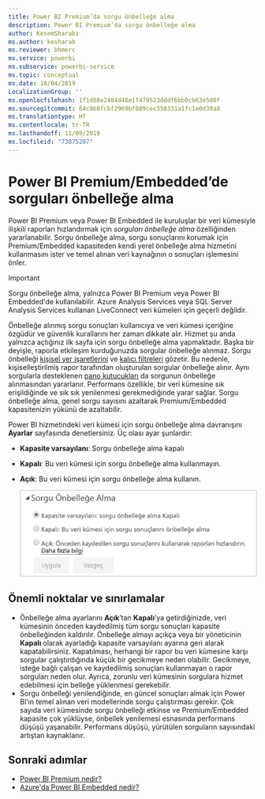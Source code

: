 ```yaml
---
title: Power BI Premium’da sorgu önbelleğe alma
description: Power BI Premium’da sorgu önbelleğe alma
author: KesemSharabi
ms.author: kesharab
ms.reviewer: bhmerc
ms.service: powerbi
ms.subservice: powerbi-service
ms.topic: conceptual
ms.date: 10/04/2019
LocalizationGroup: ''
ms.openlocfilehash: 1f1d88e2484d48e1f479523dddf6bb0cb63e5d0f
ms.sourcegitcommit: 64c860fcbf2969bf089cec358331a1fc1e0d39a8
ms.translationtype: HT
ms.contentlocale: tr-TR
ms.lasthandoff: 11/09/2019
ms.locfileid: "73875207"
---
```

# <a name="query-caching-in-power-bi-premiumembedded"></a>Power BI Premium/Embedded’de sorguları önbelleğe alma

Power BI Premium veya Power BI Embedded ile kuruluşlar bir veri kümesiyle ilişkili raporları hızlandırmak için *sorguları önbelleğe alma* özelliğinden yararlanabilir. Sorgu önbelleğe alma, sorgu sonuçlarını korumak için Premium/Embedded kapasiteden kendi yerel önbelleğe alma hizmetini kullanmasını ister ve temel alınan veri kaynağının o sonuçları işlemesini önler.

> [!IMPORTANT]
> Sorgu önbelleğe alma, yalnızca Power BI Premium veya Power BI Embedded'de kullanılabilir. Azure Analysis Services veya SQL Server Analysis Services kullanan LiveConnect veri kümeleri için geçerli değildir.

Önbelleğe alınmış sorgu sonuçları kullanıcıya ve veri kümesi içeriğine özgüdür ve güvenlik kurallarını her zaman dikkate alır. Hizmet şu anda yalnızca açtığınız ilk sayfa için sorgu önbelleğe alma yapmaktadır. Başka bir deyişle, raporla etkileşim kurduğunuzda sorgular önbelleğe alınmaz. Sorgu önbelleği [kişisel yer işaretlerini](consumer/end-user-bookmarks.md#personal-bookmarks) ve [kalıcı filtreleri](https://powerbi.microsoft.com/blog/announcing-persistent-filters-in-the-service/) gözetir. Bu nedenle, kişiselleştirilmiş rapor tarafından oluşturulan sorgular önbelleğe alınır. Aynı sorgularla desteklenen [pano kutucukları](service-dashboard-tiles.md) da sorgunun önbelleğe alınmasından yararlanır. Performans özellikle, bir veri kümesine sık erişildiğinde ve sık sık yenilenmesi gerekmediğinde yarar sağlar. Sorgu önbelleğe alma, genel sorgu sayısını azaltarak Premium/Embedded kapasitenizin yükünü de azaltabilir.

Power BI hizmetindeki veri kümesi için sorgu önbelleğe alma davranışını **Ayarlar** sayfasında denetlersiniz. Üç olası ayar şunlardır:

- **Kapasite varsayılanı**: Sorgu önbelleğe alma kapalı
- **Kapalı**: Bu veri kümesi için sorgu önbelleğe alma kullanmayın.
- **Açık**: Bu veri kümesi için sorgu önbelleğe alma kullanın.

    ![Sorgu önbelleğe alma iletişim kutusu](media/power-bi-query-caching/power-bi-query-3-options.png)

## <a name="considerations-and-limitations"></a>Önemli noktalar ve sınırlamalar

- Önbelleğe alma ayarlarını **Açık**’tan **Kapalı**’ya getirdiğinizde, veri kümesinin önceden kaydedilmiş tüm sorgu sonuçları kapasite önbelleğinden kaldırılır. Önbelleğe almayı açıkça veya bir yöneticinin **Kapalı** olarak ayarladığı kapasite varsayılanı ayarına geri alarak kapatabilirsiniz. Kapatılması, herhangi bir rapor bu veri kümesine karşı sorgular çalıştırdığında küçük bir gecikmeye neden olabilir. Gecikmeye, isteğe bağlı çalışan ve kaydedilmiş sonuçları kullanmayan o rapor sorguları neden olur. Ayrıca, zorunlu veri kümesinin sorgulara hizmet edebilmesi için belleğe yüklenmesi gerekebilir.
- Sorgu önbelleği yenilendiğinde, en güncel sonuçları almak için Power BI’ın temel alınan veri modellerinde sorgu çalıştırması gerekir. Çok sayıda veri kümesinde sorgu önbelleği etkinse ve Premium/Embedded kapasite çok yüklüyse, önbellek yenilemesi esnasında performans düşüşü yaşanabilir. Performans düşüşü, yürütülen sorguların sayısındaki artıştan kaynaklanır.

## <a name="next-steps"></a>Sonraki adımlar

* [Power BI Premium nedir?](service-premium-what-is.md)
* [Azure'da Power BI Embedded nedir?](developer/azure-pbie-what-is-power-bi-embedded.md)
